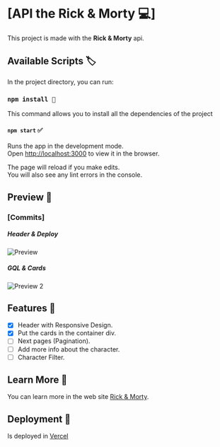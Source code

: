 # [API the Rick & Morty 💻]

This project is made with the **Rick & Morty** api.

## Available Scripts 🏷️

In the project directory, you can run:

### `npm install 🧬`
This command allows you to install all the dependencies of the project

#### `npm start` ✅

Runs the app in the development mode.\
Open [http://localhost:3000](http://localhost:3000) to view it in the browser.

The page will reload if you make edits.\
You will also see any lint errors in the console.

## Preview 📰
### **[Commits]**
##### _Header & Deploy_
![Preview](https://user-images.githubusercontent.com/61436653/124366318-84c6a680-dc14-11eb-8aed-6c714c99fed8.jpg)

##### _GQL & Cards_
![Preview 2](https://user-images.githubusercontent.com/61436653/124369017-f6125380-dc2c-11eb-8558-f76d9c5da613.jpg)

## Features 📝

- [x] Header with Responsive Design. 
- [x] Put the cards in the container div.
- [ ] Next pages (Pagination).
- [ ] Add more info about the character.
- [ ] Character Filter.

## Learn More 🤔

You can learn more in the web site [Rick & Morty](https://rickandmortyapi.com/).


## Deployment 🚀

Is deployed in [Vercel](https://api-rick-and-morty-91f5qhgwm-xxareizaxx.vercel.app/)



